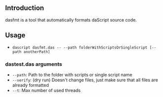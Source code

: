 ## Introduction

dasfmt is a tool that automatically formats daScript source code.

## Usage

- `dascript dasfmt.das -- --path folderWithScriptsOrSingleScript [--path anotherPath]`

### dastest.das arguments
- `--path`: Path to the folder with scripts or single script name
- `--verify`: (dry run) Doesn't change files, just make sure that all files are already formatted
- `--t`: Max number of used threads
